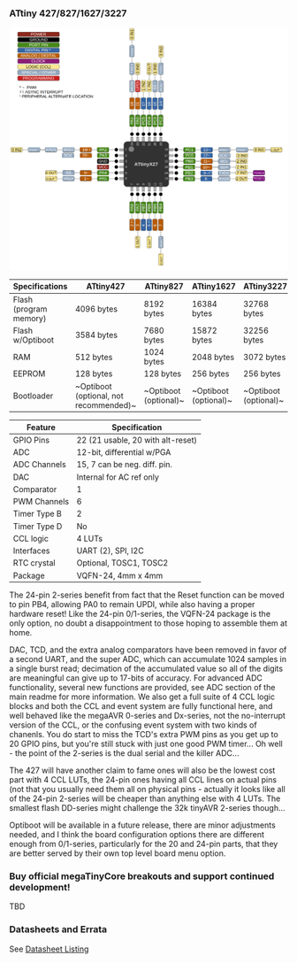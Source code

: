 ### ATtiny 427/827/1627/3227
![x27 Pin Mapping](ATtiny_x27.gif "Arduino Pin Mapping for ATtiny x27")

 Specifications |  ATtiny427  |  ATtiny827  |    ATtiny1627   |   ATtiny3227
------------ | ------------- | ------------- | ------------- | -------------
Flash (program memory)   | 4096 bytes | 8192 bytes | 16384 bytes | 32768 bytes
Flash w/Optiboot   | 3584 bytes | 7680 bytes | 15872 bytes | 32256 bytes
RAM  | 512 bytes | 1024 bytes | 2048 bytes | 3072 bytes
EEPROM | 128 bytes | 128 bytes | 256 bytes | 256 bytes
Bootloader | ~Optiboot (optional, not recommended)~ | ~Optiboot (optional)~| ~Optiboot (optional)~ | ~Optiboot (optional)~


Feature   | Specification  |
----------|----------------|
GPIO Pins | 22 (21 usable, 20 with alt-reset) |
ADC       | 12-bit, differential w/PGA |
ADC Channels | 15, 7 can be neg. diff. pin. |
DAC | Internal for AC ref only|
Comparator | 1 |
PWM Channels | 6 |
Timer Type B | 2 |
Timer Type D | No |
CCL logic | 4 LUTs  |
Interfaces | UART (2), SPI, I2C |
RTC crystal   | Optional, TOSC1, TOSC2 |
Package | VQFN-24, 4mm x 4mm |

The 24-pin 2-series benefit from fact that the Reset function can be moved to pin PB4, allowing PA0 to remain UPDI, while also having a proper hardware reset! Like the 24-pin 0/1-series, the VQFN-24 package is the only option, no doubt a disappointment to those hoping to assemble them at home.

DAC, TCD, and the extra analog comparators have been removed in favor of a second UART, and the super ADC, which can accumulate 1024 samples in a single burst read; decimation of the accumulated value so all of the digits are meaningful can give up to 17-bits of accuracy. For advanced ADC functionality, several new functions are provided, see ADC section of the main readme for more information. We also get a full suite of 4 CCL logic blocks and both the CCL and event system are fully functional here, and well behaved like the megaAVR 0-series and Dx-series, not the no-interrupt version of the CCL, or the confusing event system with two kinds of chanenls. You do start to miss the TCD's extra PWM pins as you get up to 20 GPIO pins, but you're still stuck with just one good PWM timer... Oh well - the point of the 2-series is the dual serial and the killer ADC...

The 427 will have another claim to fame ones will also be the lowest cost part with 4 CCL LUTs, the 24-pin ones having all CCL lines on actual pins (not that you usually need them all on physical pins - actually it looks like all of the 24-pin 2-series will be cheaper than anything else with 4 LUTs. The smallest flash DD-series might challenge the 32k tinyAVR 2-series though...

Optiboot will be available in a future release, there are minor adjustments needed, and I think the board configuration options there are different enough from 0/1-series, particularly for the 20 and 24-pin parts, that they are better served by their own top level board menu option.

### Buy official megaTinyCore breakouts and support continued development!
TBD




### Datasheets and Errata
See [Datasheet Listing](Datasheets.md)
